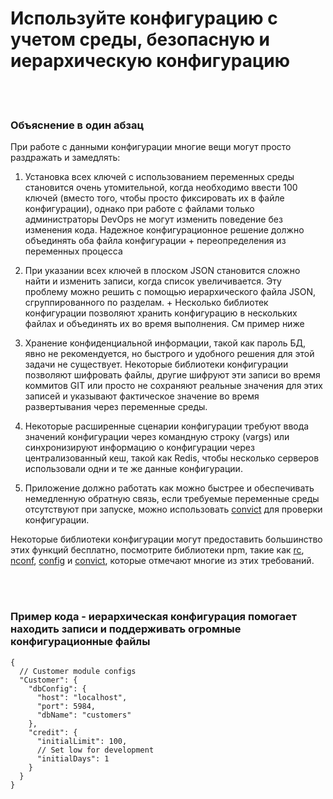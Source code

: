 # Используйте конфигурацию с учетом среды, безопасную и иерархическую конфигурацию

<br/><br/>

### Объяснение в один абзац

При работе с данными конфигурации многие вещи могут просто раздражать и замедлять:

1. Установка всех ключей с использованием переменных среды становится очень утомительной, когда необходимо ввести 100 ключей (вместо того, чтобы просто фиксировать их в файле конфигурации), однако при работе с файлами только администраторы DevOps не могут изменить поведение без изменения кода. Надежное конфигурационное решение должно объединять оба файла конфигурации + переопределения из переменных процесса

2. При указании всех ключей в плоском JSON становится сложно найти и изменить записи, когда список увеличивается. Эту проблему можно решить с помощью иерархического файла JSON, сгруппированного по разделам. + Несколько библиотек конфигурации позволяют хранить конфигурацию в нескольких файлах и объединять их во время выполнения. См пример ниже

3. Хранение конфиденциальной информации, такой как пароль БД, явно не рекомендуется, но быстрого и удобного решения для этой задачи не существует. Некоторые библиотеки конфигурации позволяют шифровать файлы, другие шифруют эти записи во время коммитов GIT или просто не сохраняют реальные значения для этих записей и указывают фактическое значение во время развертывания через переменные среды.

4. Некоторые расширенные сценарии конфигурации требуют ввода значений конфигурации через командную строку (vargs) или синхронизируют информацию о конфигурации через централизованный кеш, такой как Redis, чтобы несколько серверов использовали одни и те же данные конфигурации.

5. Приложение должно работать как можно быстрее и обеспечивать немедленную обратную связь, если требуемые переменные среды отсутствуют при запуске, можно использовать [convict](https://www.npmjs.com/package/convict) для проверки конфигурации.

Некоторые библиотеки конфигурации могут предоставить большинство этих функций бесплатно, посмотрите библиотеки npm, такие как [rc](https://www.npmjs.com/package/rc), [nconf](https://www.npmjs.com/package/nconf), [config](https://www.npmjs.com/package/config) и [convict](https://www.npmjs.com/package/convict),  которые отмечают многие из этих требований.

<br/><br/>

### Пример кода - иерархическая конфигурация помогает находить записи и поддерживать огромные конфигурационные файлы

```json5
{
  // Customer module configs 
  "Customer": {
    "dbConfig": {
      "host": "localhost",
      "port": 5984,
      "dbName": "customers"
    },
    "credit": {
      "initialLimit": 100,
      // Set low for development 
      "initialDays": 1
    }
  }
}
```

<br/><br/>
